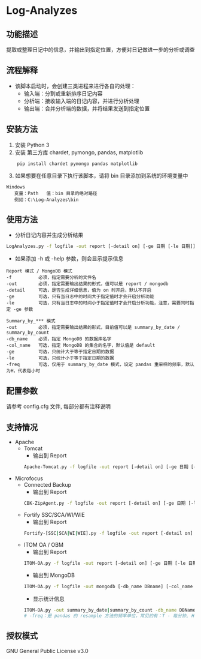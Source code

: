 # Log-Analyzes

## 功能描述
提取或整理日记中的信息，并输出到指定位置，方便对日记做进一步的分析或调查

## 流程解释
* 该脚本启动时，会创建三类进程来进行各自的处理：
    * 输入端：分割或重新排序日记内容
    * 分析端：接收输入端的日记内容，并进行分析处理
    * 输出端：合并分析端的数据，并将结果发送到指定位置

## 安装方法
1. 安装 Python 3
2. 安装 第三方库 chardet, pymongo, pandas, matplotlib
```
    pip install chardet pymongo pandas matplotlib
```
3. 如果想要在任意目录下执行该脚本，请将 bin 目录添加到系统的环境变量中
```
Windows
   变量：Path   值：bin 目录的绝对路径
   例如：C:\Log-Analyzes\bin
```

## 使用方法
* 分析日记内容并生成分析结果
```bash
LogAnalyzes.py -f logfile -out report [-detail on] [-ge 日期 [-le 日期]]   # 日期格式:年-月-日, 例如 2019-10-10
```
* 如果添加 -h 或 -help 参数，则会显示提示信息
```
Report 模式 / MongoDB 模式
-f          必须，指定需要分析的文件名
-out        必须，指定需要输出结果的形式，值可以是 report / mongodb
-detail     可选，是否生成详细信息，值为 on 时开启，默认不开启
-ge         可选，只有当日志中的时间大于指定值时才会开启分析功能
-le         可选，只有当日志中的时间小于指定值时才会开启分析功能，注意，需要同时指定 -ge 参数

Summary_by_*** 模式
-out        必须，指定需要输出结果的形式，目前值可以是 summary_by_date / summary_by_count
-db_name    必须，指定 MongoDB 的数据库名字
-col_name   可选，指定 MongoDB 的集合的名字，默认值是 default
-ge         可选，只统计大于等于指定日期的数据
-le         可选，只统计小于等于指定日期的数据
-freq       可选，仅用于 summary_by_date 模式，设定 pandas 重采样的频率，默认为H，代表每小时
```

## 配置参数
请参考 config.cfg 文件, 每部分都有注释说明

## 支持情况
* Apache
    * Tomcat
        * 输出到 Report
        ```bash
        Apache-Tomcat.py -f logfile -out report [-detail on] [-ge 日期 [-le 日期]]
        ```
* Microfocus
    * Connected Backup
        * 输出到 Report
        ```bash
        CBK-ZipAgent.py -f logfile -out report [-detail on] [-ge 日期 [-le 日期]]
        ```
    * Fortify SSC/SCA/WI/WIE
        * 输出到 Report
        ```bash
        Fortify-[SSC|SCA|WI|WIE].py -f logfile -out report [-detail on] [-ge 日期 [-le 日期]]
        ```
    * ITOM OA / OBM
        * 输出到 Report
        ```bash
        ITOM-OA.py -f logfile -out report [-detail on] [-ge 日期 [-le 日期]]
        ```
        * 输出到 MongoDB
        ```bash
        ITOM-OA.py -f logfile -out mongodb [-db_name DBname] [-col_name ColName]
        ```
        * 显示统计信息
        ```bash
        ITOM-OA.py -out summary_by_date|summary_by_count -db_name DBName [-col_name ColName] [-ge 日期] [-le 日期] [-freq 频率单位,默认为1H]
        # -freq：是 pandas 的 resample 方法的频率单位，常见的有：T - 每分钟, H - 每小时, D - 每一天, M - 每个月    
        ```

## 授权模式
GNU General Public License v3.0